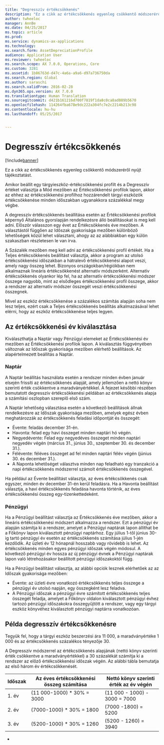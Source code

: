 ```yaml
---
title: "Degresszív értékcsökkenés"
description: "Ez a cikk az értékcsökkenés egyenleg csökkentő módszeréről nyújt tájékoztatást."
author: twheeloc
manager: AnnBe
ms.date: 04/25/2017
ms.topic: article
ms.prod: 
ms.service: dynamics-ax-applications
ms.technology: 
ms.search.form: AssetDepreciationProfile
audience: Application User
ms.reviewer: twheeloc
ms.search.scope: AX 7.0.0, Operations, Core
ms.custom: 3281
ms.assetid: 1b86763d-d47c-4a6a-a9a6-d97a736750da
ms.search.region: Global
ms.author: saraschi
ms.search.validFrom: 2016-02-28
ms.dyn365.ops.version: AX 7.0.0
ms.translationtype: Human Translation
ms.sourcegitcommit: d421b161216d700f7819f1da8c0ca8ad089b5670
ms.openlocfilehash: 114264fba678e9dc222a304fc7e2c2214b213c98
ms.contentlocale: hu-hu
ms.lasthandoff: 05/25/2017


---
```


# <a name="reduce-balance-depreciation"></a>Degresszív értékcsökkenés

[!include[banner](../includes/banner.md)]


Ez a cikk az értékcsökkenés egyenleg csökkentő módszeréről nyújt tájékoztatást.

Amikor beállít egy tárgyieszköz-értékcsökkenési profilt és a Degresszív értéket választja a Mód mezőben az Értékcsökkenési profilok lapon, akkor az ehhez az értékcsökkenési profilhoz hozzárendelt tárgyi eszközök értékcsökkenése minden időszakban ugyanakkora százalékkal megy végbe.

A degresszív értékcsökkenés beállítása esetén az Értékcsökkenési profilok képernyő Általános gyorslapján rendelkezésre álló beállításokat is meg kell adni. Először válasszon egy évet az Értékcsökkenés éve mezőben. A választástól függően az Időszak gyakorisága mezőben különböző lehetőségek közül lehet választani, ahogy az az alábbiakban egy külön szakaszban részletesen le van írva. 

A Százalék mezőben meg kell adni az értékcsökkenési profil értékét. Ha a Teljes értékcsökkenés beállítást választja, akkor a program az utolsó értékcsökkenési időszakban a hátralevő értékcsökkenési alapot veszi, amely nagy összeg lehet. Bizonyos országokban/régiókban nem alkalmaznak lineáris értékcsökkenést alternatív módszerként. Alternatív értékcsökkenés olyankor lép fel, ha az alternatív értékcsökkenési módszer összege nagyobb, mint az elsődleges értékcsökkenési profil összege, akkor a rendszer az alternatív módszer összegét veszi értékcsökkenési összegnek. 

Mivel az eszköz értékcsökkenése a százalékos számítás alapján soha nem lesz teljes, ezért csak a Teljes értékcsökkenés beállítás alkalmazásával lehet elérni, hogy az eszköz értékcsökkenése teljes legyen.

## <a name="select-a-depreciation-year"></a>Az értékcsökkenési év kiválasztása
Kiválaszthatja a Naptár vagy Pénzügyi elemeket az Értékcsökkenési év mezőben az Értékcsökkenési profilok lapon. A kiválasztás függvényében változnak az Időszak gyakorisága mezőben elérhető beállítások. Az alapértelmezett beállítás a Naptár.

### <a name="calendar"></a>Naptár

A Naptár beállítás használata esetén a rendszer minden évben január elsején frissíti az értékcsökkenés alapját, amely jellemzően a nettó könyv szerinti érték csökkentve a maradványértékkel. A fejezet későbbi részében bemutatott degresszív értékcsökkenési példában az értékcsökkenés alapja a számítási oszlopban szereplő első szám. 

A Naptár lehetőség választása esetén a következő beállítások állnak rendelkezésre az Időszak gyakorisága mezőben, amelyek egész évben meghatározzák az értékcsökkenés feladási időpontját és összegét:

-   Évente: feladás december 31-én.
-   Havonta: felad egy havi összeget minden naptári hó végén.
-   Negyedévente: Felad egy negyedéves összeget minden naptári negyedév végén (március 31., június 30., szeptember 30. és december 31.).
-   Félévente: féléves összeget ad fel minden naptári félév végén (június 30. és december 31.).
-   A Naponta lehetőséget választva minden nap feladható egy tranzakció a napi értékcsökkenés módszerrel számolt értékcsökkenés összegével.

Ha például az Évente beállítást választja, az éves értékcsökkenés csak egyszer, minden év december 31-én kerül feladásra. Ha a Havonta beállítást választja, a havi értékcsökkenés feladása havonta történik, az éves értékcsökkenési összeg egy-tizenkettedeként.

### <a name="fiscal"></a>Pénzügyi

Ha a Pénzügyi beállítást választja az Értékcsökkenés éve mezőben, akkor a lineáris értékcsökkenési módszert alkalmazza a rendszer. Ezt a pénzügyi év alapján számítja ki a rendszer, amelyet a Pénzügyi naptárak lapon állíthat be a Főkönyv lapon kiválasztott pénzügyi naptárhoz. Egy július 1-től június 30-ig tartó pénzügyi év esetén az értékcsökkenés számítása július 1-jén kezdődik. Az üzleti év 12 hónapnál hosszabb vagy rövidebb is lehet. Az értékcsökkenés minden egyes pénzügyi időszak végén módosul. A következő pénzügyi év hossza az új pénzügyi évnek a Pénzügyi naptárak lapon való létrehozásakor beállított pénzügyi időszakoktól függ.


Ha a Pénzügyi beállítást választja, az alábbi opciók lesznek elérhetőek az az Időszak gyakorisága mezőben:

-   Évente: az üzleti évre vonatkozó értékcsökkenés teljes összege a pénzügyi év utolsó napján, egy összegként lesz feladva.
-   A Pénzügyi időszak a pénzügyi évre számított értékcsökkenés teljes összegét feladja, amelyet a Főkönyv oldalon kiválasztott pénzügyi évhez tartozó pénzügyi időszakokra összegyűjtött a rendszer, vagy egy tárgyi eszköz könyvéhez kiválasztott pénzügyi naptárra vonatkozóan.

## <a name="example-of-reducing-balance-depreciation"></a>Példa degresszív értékcsökkenésre

Tegyük fel, hogy a tárgyi eszköz beszerzési ára 11 000, a maradványértéke 1 000 és az értékcsökkenés százalékos tényezője 30. 

A Degresszív módszerrel az értékcsökkenés alapjának (nettó könyv szerinti érték csökkentve a maradványértékkel) a 30 százalékát számítja ki a rendszer az előző értékcsökkenési időszak végén. Az alábbi tábla bemutatja az első három év értékcsökkenését.

| Időszak | Az éves értékcsökkenési összeg számítása | Nettó könyv szerinti érték az év végén |
|--------|-------------------------------------------|---------------------------------------|
| 1. év | (11 000-1000) \* 30% = 3000           | (11 000 - 1000) - 3000 = 7000      |
| 2. év | (7000-1000) \* 30% = 1800            | (7000 -1800) = 5200                |
| 3. év | (5200-1000) \* 30% = 1260            | (5200 - 1260) = 3940               |

 
-






